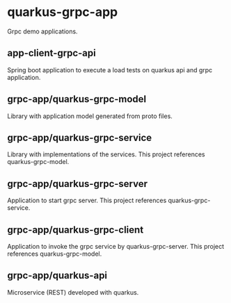 # quarkus-grpc-app
Grpc demo applications.

## app-client-grpc-api
Spring boot application to execute a load tests on quarkus api and grpc application.
## grpc-app/quarkus-grpc-model
Library with application model generated from proto files.
## grpc-app/quarkus-grpc-service
Library with implementations of the services. This project references quarkus-grpc-model.
## grpc-app/quarkus-grpc-server
Application to start grpc server. This project references quarkus-grpc-service.
## grpc-app/quarkus-grpc-client
Application to invoke the grpc service by quarkus-grpc-server. This project references quarkus-grpc-model.
## grpc-app/quarkus-api
Microservice (REST) developed with quarkus. 
